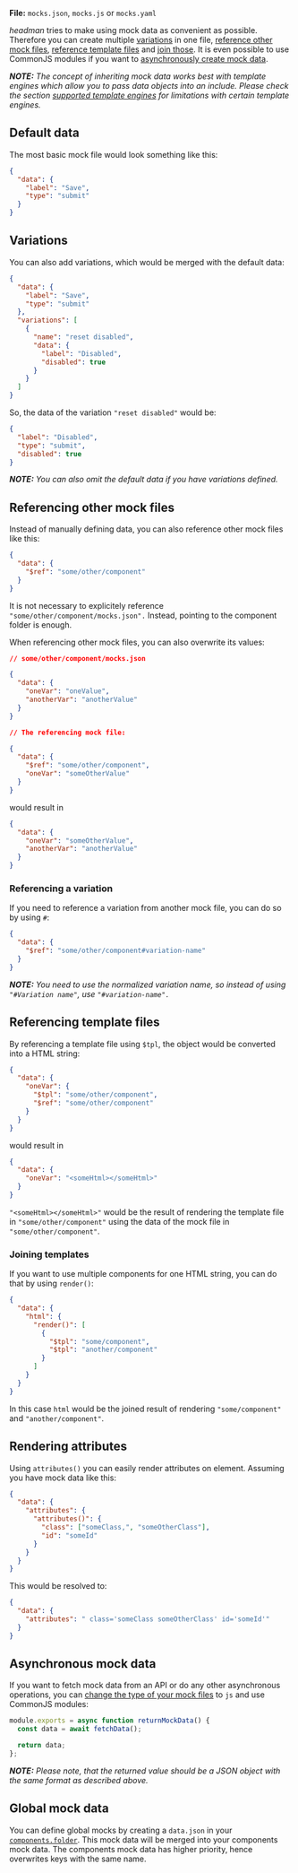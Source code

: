 **File:** `mocks.json`, `mocks.js` or `mocks.yaml`

_headman_ tries to make using mock data as convenient as possible. Therefore you can create multiple [variations](#variations) in one file, [reference other mock files](#referencing-other-mock-files), [reference template files](#referencing-template-files) and [join those](#joining-templates). It is even possible to use CommonJS modules if you want to [asynchronously create mock data](#asynchronous-mock-data).

_**NOTE:** The concept of inheriting mock data works best with template engines which allow you to pass data objects into an include. Please check the section [supported template engines](/template-engines) for limitations with certain template engines._

## Default data

The most basic mock file would look something like this:

```json
{
  "data": {
    "label": "Save",
    "type": "submit"
  }
}
```

## Variations

You can also add variations, which would be merged with the default data:

```json
{
  "data": {
    "label": "Save",
    "type": "submit"
  },
  "variations": [
    {
      "name": "reset disabled",
      "data": {
        "label": "Disabled",
        "disabled": true
      }
    }
  ]
}
```

So, the data of the variation `"reset disabled"` would be:

```json
{
  "label": "Disabled",
  "type": "submit",
  "disabled": true
}
```

_**NOTE:** You can also omit the default data if you have variations defined._

## Referencing other mock files

Instead of manually defining data, you can also reference other mock files like this:

```json
{
  "data": {
    "$ref": "some/other/component"
  }
}
```

It is not necessary to explicitely reference `"some/other/component/mocks.json".` Instead, pointing to the component folder is enough.

When referencing other mock files, you can also overwrite its values:

```json
// some/other/component/mocks.json

{
  "data": {
    "oneVar": "oneValue",
    "anotherVar": "anotherValue"
  }
}

// The referencing mock file:

{
  "data": {
    "$ref": "some/other/component",
    "oneVar": "someOtherValue"
  }
}
```

would result in

```json
{
  "data": {
    "oneVar": "someOtherValue",
    "anotherVar": "anotherValue"
  }
}
```

### Referencing a variation

If you need to reference a variation from another mock file, you can do so by using `#`:

```json
{
  "data": {
    "$ref": "some/other/component#variation-name"
  }
}
```

_**NOTE:** You need to use the normalized variation name, so instead of using `"#Variation name"`, use `"#variation-name".`_

## Referencing template files

By referencing a template file using `$tpl`, the object would be converted into a HTML string:

```json
{
  "data": {
    "oneVar": {
      "$tpl": "some/other/component",
      "$ref": "some/other/component"
    }
  }
}
```

would result in

```json
{
  "data": {
    "oneVar": "<someHtml></someHtml>"
  }
}
```

`"<someHtml></someHtml>"` would be the result of rendering the template file in `"some/other/component"` using the data of the mock file in `"some/other/component"`.

### Joining templates

If you want to use multiple components for one HTML string, you can do that by using `render()`:

```json
{
  "data": {
    "html": {
      "render()": [
        {
          "$tpl": "some/component",
          "$tpl": "another/component"
        }
      ]
    }
  }
}
```

In this case `html` would be the joined result of rendering `"some/component"` and `"another/component"`.

## Rendering attributes

Using `attributes()` you can easily render attributes on element. Assuming you have mock data like this:

```json
{
  "data": {
    "attributes": {
      "attributes()": {
        "class": ["someClass,", "someOtherClass"],
        "id": "someId"
      }
    }
  }
}
```

This would be resolved to:

```json
{
  "data": {
    "attributes": " class='someClass someOtherClass' id='someId'"
  }
}
```

## Asynchronous mock data

If you want to fetch mock data from an API or do any other asynchronous operations, you can [change the type of your mock files](/configuration/options/#mocks) to `js` and use CommonJS modules:

```js
module.exports = async function returnMockData() {
  const data = await fetchData();

  return data;
};
```

_**NOTE:** Please note, that the returned value should be a JSON object with the same format as described above._

## Global mock data

You can define global mocks by creating a `data.json` in your [`components.folder`](/configuration/options#components). This mock data will be merged into your components mock data. The components mock data has higher priority, hence overwrites keys with the same name.
